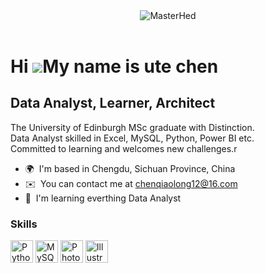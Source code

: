 <!DOCTYPE html>
<html>

<body>
	<header>
		<img src="https://media.tenor.com/KBe_nw4IL2QAAAAC/matrix-code.gif" alt="MasterHed">
	</header>

Hi ![](https://user-images.githubusercontent.com/18350557/176309783-0785949b-9127-417c-8b55-ab5a4333674e.gif)My name is ute chen
================================================================================================================================

Data Analyst, Learner, Architect
--------------------------------

The University of Edinburgh MSc graduate with Distinction.  
Data Analyst skilled in Excel, MySQL, Python, Power BI etc.  
Committed to learning and welcomes new challenges.r

* 🌍  I'm based in Chengdu, Sichuan Province, China
* ✉️  You can contact me at [chenqiaolong12@16.com](mailto:chenqiaolong12@16.com)
* 🧠  I'm learning everthing Data Analyst

### Skills


<p align="left">
<a href="https://www.python.org/" target="_blank" rel="noreferrer"><img src="https://raw.githubusercontent.com/danielcranney/readme-generator/main/public/icons/skills/python-colored.svg" width="36" height="36" alt="Python" /></a>
<a href="https://www.mysql.com/" target="_blank" rel="noreferrer"><img src="https://raw.githubusercontent.com/danielcranney/readme-generator/main/public/icons/skills/mysql-colored.svg" width="36" height="36" alt="MySQL" /></a>
<a href="https://www.adobe.com/uk/products/photoshop.html" target="_blank" rel="noreferrer"><img src="https://raw.githubusercontent.com/danielcranney/readme-generator/main/public/icons/skills/photoshop-colored.svg" width="36" height="36" alt="Photoshop" /></a>
<a href="adobe.com/uk/products/illustrator.html" target="_blank" rel="noreferrer"><img src="https://raw.githubusercontent.com/danielcranney/readme-generator/main/public/icons/skills/illustrator-colored.svg" width="36" height="36" alt="Illustrator" /></a>
</p>
